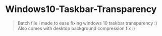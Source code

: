 # Windows10-Taskbar-Transparency

> Batch file I made to ease fixing windows 10 taskbar transparency :)
> Also comes with desktop background compression fix :)
